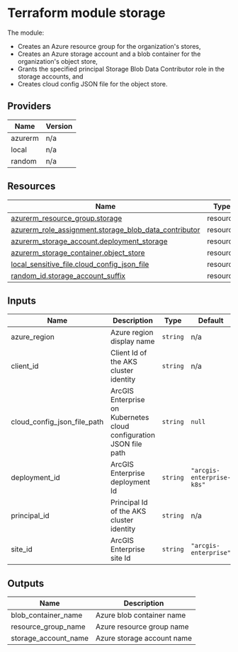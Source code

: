 <!-- BEGIN_TF_DOCS -->
# Terraform module storage

The module:

* Creates an Azure resource group for the organization's stores,
* Creates an Azure storage account and a blob container for the organization's object store,
* Grants the specified principal Storage Blob Data Contributor role in the storage accounts, and
* Creates cloud config JSON file for the object store.

## Providers

| Name | Version |
|------|---------|
| azurerm | n/a |
| local | n/a |
| random | n/a |

## Resources

| Name | Type |
|------|------|
| [azurerm_resource_group.storage](https://registry.terraform.io/providers/hashicorp/azurerm/latest/docs/resources/resource_group) | resource |
| [azurerm_role_assignment.storage_blob_data_contributor](https://registry.terraform.io/providers/hashicorp/azurerm/latest/docs/resources/role_assignment) | resource |
| [azurerm_storage_account.deployment_storage](https://registry.terraform.io/providers/hashicorp/azurerm/latest/docs/resources/storage_account) | resource |
| [azurerm_storage_container.object_store](https://registry.terraform.io/providers/hashicorp/azurerm/latest/docs/resources/storage_container) | resource |
| [local_sensitive_file.cloud_config_json_file](https://registry.terraform.io/providers/hashicorp/local/latest/docs/resources/sensitive_file) | resource |
| [random_id.storage_account_suffix](https://registry.terraform.io/providers/hashicorp/random/latest/docs/resources/id) | resource |

## Inputs

| Name | Description | Type | Default | Required |
|------|-------------|------|---------|:--------:|
| azure_region | Azure region display name | `string` | n/a | yes |
| client_id | Client Id of the AKS cluster identity | `string` | n/a | yes |
| cloud_config_json_file_path | ArcGIS Enterprise on Kubernetes cloud configuration JSON file path | `string` | `null` | no |
| deployment_id | ArcGIS Enterprise deployment Id | `string` | `"arcgis-enterprise-k8s"` | no |
| principal_id | Principal Id of the AKS cluster identity | `string` | n/a | yes |
| site_id | ArcGIS Enterprise site Id | `string` | `"arcgis-enterprise"` | no |

## Outputs

| Name | Description |
|------|-------------|
| blob_container_name | Azure blob container name |
| resource_group_name | Azure resource group name |
| storage_account_name | Azure storage account name |
<!-- END_TF_DOCS -->